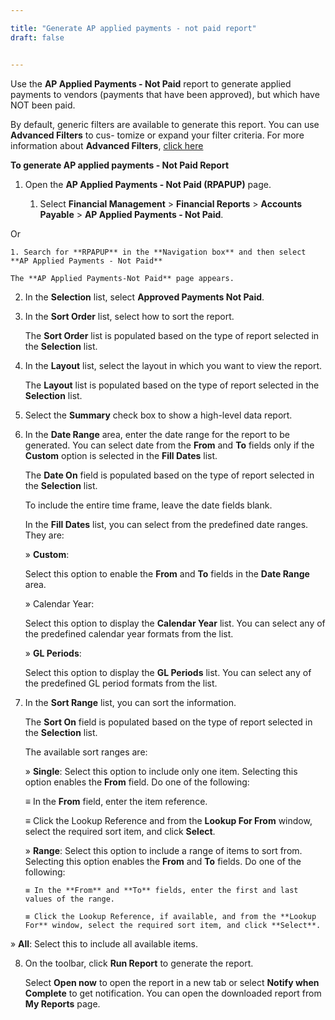 ```yaml
---

title: "Generate AP applied payments - not paid report"
draft: false


---
```


Use the **AP Applied Payments - Not Paid** report to generate applied payments to vendors (payments that have been approved), but which have NOT been paid.

By default, generic filters are available to generate this report. You can use **Advanced Filters** to cus- tomize or expand your filter criteria. For more information about **Advanced Filters**, [click here]()

**To generate AP applied payments - Not Paid Report**

1.  Open the **AP Applied Payments - Not Paid (RPAPUP)** page.

    1. Select **Financial Management** \> **Financial Reports** \> **Accounts Payable** \> **AP Applied Payments - Not Paid**.

Or
    
    1. Search for **RPAPUP** in the **Navigation box** and then select **AP Applied Payments - Not Paid**

    The **AP Applied Payments-Not Paid** page appears.

2.  In the **Selection** list, select **Approved Payments Not Paid**.

3.  In the **Sort Order** list, select how to sort the report.

    The **Sort Order** list is populated based on the type of report selected in the **Selection** list.

4.  In the **Layout** list, select the layout in which you want to view the report.

    The **Layout** list is populated based on the type of report selected in the **Selection** list.

5.  Select the **Summary** check box to show a high-level data report.

6.  In the **Date Range** area, enter the date range for the report to be generated. You can select date from the **From** and **To** fields only if the **Custom** option is selected in the **Fill Dates** list.

    The **Date On** field is populated based on the type of report selected in the **Selection** list.

    To include the entire time frame, leave the date fields blank.

    In the **Fill Dates** list, you can select from the predefined date ranges. They are:

    » **Custom**:

    Select this option to enable the **From** and **To** fields in the **Date Range** area.

    » Calendar Year:

    Select this option to display the **Calendar Year** list. You can select any of the predefined calendar year formats from the list.

    » **GL Periods**:

    Select this option to display the **GL Periods** list. You can select any of the predefined GL period formats from the list.

7.  In the **Sort Range** list, you can sort the information.

    The **Sort On** field is populated based on the type of report selected in the **Selection** list.

    The available sort ranges are:

    » **Single**: Select this option to include only one item. Selecting this option enables the **From** field. Do one of the following:

    ≡ In the **From** field, enter the item reference.

    ≡ Click the Lookup Reference and from the **Lookup For From** window, select the required sort item, and click **Select**.

    » **Range**: Select this option to include a range of items to sort from. Selecting this option enables the **From** and **To** fields. Do one of the following:

        ≡ In the **From** and **To** fields, enter the first and last values of the range.

        ≡ Click the Lookup Reference, if available, and from the **Lookup For** window, select the required sort item, and click **Select**.

» **All**: Select this to include all available items.

8.  On the toolbar, click **Run Report** to generate the report.

    Select **Open now** to open the report in a new tab or select **Notify when Complete** to get notification. You can open the downloaded report from **My Reports** page.